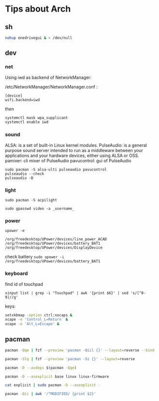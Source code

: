 # Tips about Arch

## sh

```sh
nohup onedrivegui & > /dev/null
```

## dev
### net

Using iwd as backend of NetworkManager:

/etc/NetworkManager/NetworkManager.conf :
```
[device]
wifi.backend=iwd
```
then
```sh
systemctl mask wpa_supplicant
systemctl enable iwd
```

### sound

ALSA: is a set of built-in Linux kernel modules.
PulseAudio: is a general purpose sound server intended to run as a middleware between your applications and your hardware devices, either using ALSA or OSS.
pamixer: cli mixer of PulseAudio
pavucontrol: gui of PulseAudio

```
sudo pacman -S alsa-ulti pulseaudio pavucontrol
pulseaudio --check
pulseaudio -D
```

### light

`sudo pacman -S acpilight`

`sudo gpasswd video -a _username_ `

### power

```
upower -e

/org/freedesktop/UPower/devices/line_power_ACAD
/org/freedesktop/UPower/devices/battery_BAT1
/org/freedesktop/UPower/devices/DisplayDevice
```

check battery `sudo upower -i /org/freedesktop/UPower/devices/battery_BAT1 `

### keyboard

find id of touchpad

```
xinput list | grep -i "Touchpad" | awk '{print $6}' | sed 's/[^0-9]//g'
```

keys:

```sh
setxkbmap -option ctrl:nocaps &
xcape -e 'Control_L=Return' &
xcape -e 'Alt_L=Escape' &
```

## pacman

```sh
pacman -Qqe | fzf --preview 'pacman -Qiil {}' --layout=reverse --bind 'enter:execute(pacman -Qiil {} | less)'
```

```sh
pacman -Slq | fzf --preview 'pacman -Si {}' --layout=reverse
```

```sh
pacman -D --asdeps $(pacman -Qqe)
```

```sh
pacman -D --asexplicit base linux linux-firmware
```

```sh
cat explicit | sudo pacman -D --asexplicit -
```

```sh
pacman -Qii | awk '/^MODIFIED/ {print $2}'
```
